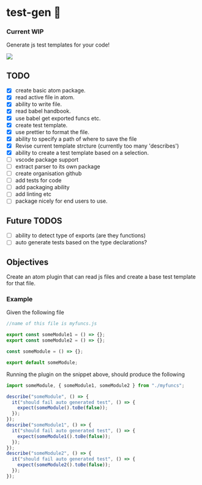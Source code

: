 # test-gen :vhs:

### Current WIP

Generate js test templates for your code!

![](https://s3-us-west-2.amazonaws.com/js-test-gen/atom-gen-tests.gif)

## TODO

* [x] create basic atom package.
* [x] read active file in atom.
* [x] ability to write file.
* [x] read babel handbook.
* [x] use babel get exported funcs etc.
* [x] create test template.
* [x] use prettier to format the file.
* [x] ability to specify a path of where to save the file
* [x] Revise current template strcture (currently too many 'describes')
* [x] ability to create a test template based on a selection.
* [ ] vscode package support
* [ ] extract parser to its own package
* [ ] create organisation github
* [ ] add tests for code
* [ ] add packaging ability
* [ ] add linting etc
* [ ] package nicely for end users to use.

## Future TODOS

* [ ] ability to detect type of exports (are they functions)
* [ ] auto generate tests based on the type declarations?

## Objectives

Create an atom plugin that can read js files and create a base test template for that file.

### Example

Given the following file

```javascript
//name of this file is myfuncs.js

export const someModule1 = () => {};
export const someModule2 = () => {};

const someModule = () => {};

export default someModule;
```

Running the plugin on the snippet above, should produce the following

```javascript
import someModule, { someModule1, someModule2 } from "./myfuncs";

describe("someModule", () => {
  it("should fail auto generated test", () => {
    expect(someModule().toBe(false));
  });
});
describe("someModule1", () => {
  it("should fail auto generated test", () => {
    expect(someModule1().toBe(false));
  });
});
describe("someModule2", () => {
  it("should fail auto generated test", () => {
    expect(someModule2().toBe(false));
  });
});
```
